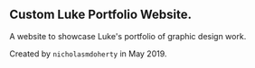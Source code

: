 ## Custom Luke Portfolio Website.

A website to showcase Luke's portfolio of graphic design work.

Created by `nicholasmdoherty` in May 2019.
